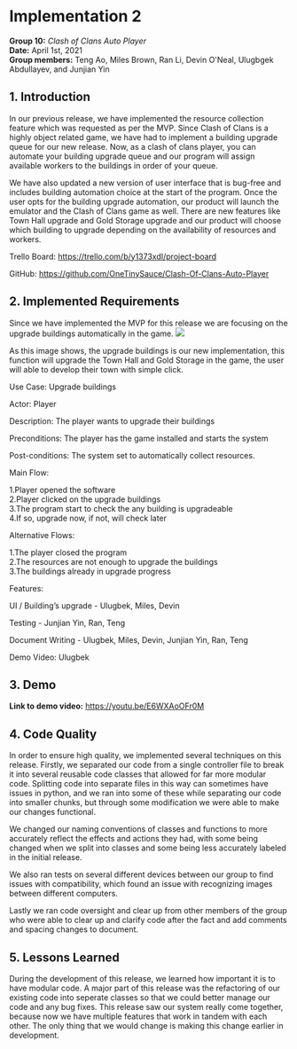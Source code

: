 # Implementation 2

**Group 10:** _Clash of Clans Auto Player_\
**Date:** April 1st, 2021\
**Group members:** Teng Ao, Miles Brown, Ran Li, Devin O'Neal, Ulugbgek Abdullayev, and Junjian Yin

## 1. Introduction
In our previous release, we have implemented the resource collection feature which was requested as per the MVP. Since Clash of Clans is a highly object related game, we have had to implement a building upgrade queue for our new release. Now, as a clash of clans player, you can automate your building upgrade queue and our program will assign available workers to the  buildings in order of your queue.
  
We have also updated a new version of user interface that is bug-free and includes building automation choice at the start of the program. Once the user opts for the building upgrade automation, our product will launch the emulator and the Clash of Clans game as well. There are new features like Town Hall upgrade and Gold Storage upgrade and our product will choose which building to upgrade depending on the availability of resources and workers.
  
Trello Board: https://trello.com/b/y1373xdI/project-board
  
GitHub: https://github.com/OneTinySauce/Clash-Of-Clans-Auto-Player
## 2. Implemented Requirements
Since we have implemented the MVP for this release we are focusing on the upgrade buildings automatically in the game.
![](https://github.com/OneTinySauce/Clash-Of-Clans-Auto-Player/blob/main/screenshots/building_UI.png?raw=true)
  
As this image shows, the upgrade buildings is our new implementation, this function will upgrade the Town Hall and Gold Storage in the game, the user will able to develop their town with simple click.
  
Use Case: Upgrade buildings
  
Actor: Player
  
Description: The player wants to upgrade their buildings
  
Preconditions: The player has the game installed and starts the system 
  
Post-conditions: The system set to automatically collect resources. 
  
Main Flow:
  
1.Player opened the software\
2.Player clicked on the upgrade buildings\
3.The program start to check the any building is upgradeable\
4.If so, upgrade now, if not, will check later

Alternative Flows:
  
1.The player closed the program\
2.The resources are not enough to upgrade the buildings\
3.The buildings already in upgrade progress

Features:
  
UI / Building’s upgrade - Ulugbek, Miles, Devin

Testing - Junjian Yin, Ran, Teng

Document Writing - Ulugbek, Miles, Devin, Junjian Yin, Ran, Teng

Demo Video: Ulugbek

## 3. Demo
**Link to demo video:** https://youtu.be/E6WXAoOFr0M

## 4. Code Quality
In order to ensure high quality, we implemented several techniques on this release. Firstly, we separated our code from a single controller file to break it into several reusable code classes that allowed for far more modular code. Splitting code into separate files in this way can sometimes have issues in python, and we ran into some of these while separating our code into smaller chunks, but through some modification we were able to make our changes functional.

We changed our naming conventions of classes and functions to more accurately reflect the effects and actions they had, with some being changed when we split into classes and some being less accurately labeled in the initial release.

We also ran tests on several different devices between our group to find issues with compatibility, which found an issue with recognizing images between different computers.

Lastly we ran code oversight and clear up from other members of the group who were able to clear up and clarify code after the fact and add comments and spacing changes to document.

## 5. Lessons Learned
During the development of this release, we learned how important it is to have modular code. A major part of this release was the refactoring of our existing code into seperate classes so that we could better manage our code and any bug fixes. This release saw our system really come together, because now we have multiple features that work in tandem with each other. The only thing that we would change is making this change earlier in development.
